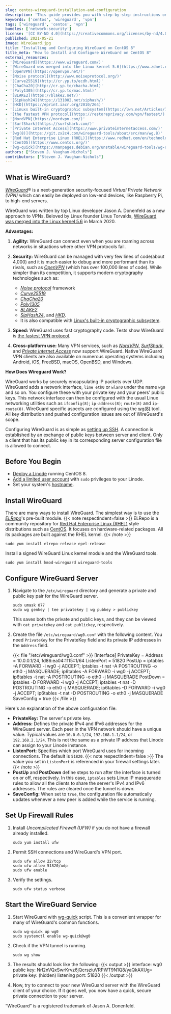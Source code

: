 ```yaml
---
slug: centos-wireguard-installation-and-configuration
description: 'This guide provides you with step-by-step instructions on how to install and configure the WireGuard Virtual Private Network services on CentOS 8.'
keywords: ['centos', 'wireguard', 'vpn']
tags: ['wireguard', 'centos', 'vpn']
bundles: ['network-security']
license: '[CC BY-ND 4.0](https://creativecommons.org/licenses/by-nd/4.0)'
published: 2021-05-21
image: WireGuard.jpg
title: "Installing and Configuring WireGuard on CentOS 8"
title_meta: "How to Install and Configure WireGuard on CentOS 8"
external_resources:
- '[WireGuard](https://www.wireguard.com/)'
- '[WireGuard was merged into the Linux kernel 5.6](https://www.zdnet.com/article/linuxs-wireguard-vpn-is-here-and-ready-to-protect-you/)'
- '[OpenVPN](https://openvpn.net/)'
- '[Noise protocol](http://www.noiseprotocol.org/)'
- '[Curve25519](http://cr.yp.to/ecdh.html)'
- '[ChaCha20](http://cr.yp.to/chacha.html)'
- '[Poly1305](http://cr.yp.to/mac.html)'
- '[BLAKE2](https://blake2.net/)'
- '[SipHash24](https://131002.net/siphash/)'
- '[HKD](https://eprint.iacr.org/2010/264)'
- '[Linuxs built-in cryptographic subsystem](https://lwn.net/Articles/761939/)'
- '[the fastest VPN protocol](https://restoreprivacy.com/vpn/fastest/)'
- '[NordVPN](https://nordvpn.com/)'
- '[SurfShark](https://surfshark.com/)'
- '[Private Internet Access](https://www.privateinternetaccess.com/)'
- '[wg(8)](https://git.zx2c4.com/wireguard-tools/about/src/man/wg.8)'
- '[Red Hat Enterprise Linux (RHEL)](https://www.redhat.com/en/technologies/linux-platforms/enterprise-linux)'
- '[CentOS](https://www.centos.org/)'
- '[wg-quick](https://manpages.debian.org/unstable/wireguard-tools/wg-quick.8.en.html)'
authors: ["Steven J. Vaughan-Nichols"]
contributors: ["Steven J. Vaughan-Nichols"]
---
```


## What is WireGuard?

[*WireGuard*](https://www.wireguard.com/)&#174; is a next-generation security-focused *Virtual Private Network (VPN)* which can easily be deployed on low-end devices, like Raspberry Pi, to high-end servers.

WireGuard was written by top Linux developer Jason A. Donenfeld as a new approach to VPNs. Beloved by Linux founder Linus Torvalds, [WireGuard was merged into the Linux kernel 5.6](https://www.zdnet.com/article/linuxs-wireguard-vpn-is-here-and-ready-to-protect-you/) in March 2020.

**Advantages:**

1. **Agility:** WireGuard can connect even when you are roaming across networks in situations where other VPN protocols fail.

1. **Security:** WireGuard can be managed with very few lines of code(about 4,000) and it is much easier to debug and more performant than its rivals, such as [*OpenVPN*](https://openvpn.net/) (which has over 100,000 lines of code). While simpler than its competition, it supports modern cryptography technologies such as:

   - [*Noise protocol*](http://www.noiseprotocol.org/) framework
   - [*Curve25519*](http://cr.yp.to/ecdh.html)
   - [*ChaCha20*](http://cr.yp.to/chacha.html)
   - [*Poly1305*](http://cr.yp.to/mac.html)
   - [*BLAKE2*](https://blake2.net/)
   - [*SipHash24*](https://131002.net/siphash/), and [*HKD*](https://eprint.iacr.org/2010/264).
   - It is also compatible with [Linux's built-in cryptographic subsystem](https://lwn.net/Articles/761939/).

1. **Speed:** WireGuard uses fast cryptography code. Tests show WireGuard is [the fastest VPN protocol](https://restoreprivacy.com/vpn/fastest/).

1. **Cross-platform use:** Many VPN services, such as [*NordVPN*](https://nordvpn.com/), [*SurfShark*](https://surfshark.com/), and [*Private Internet Access*](https://www.privateinternetaccess.com/) now support WireGuard. Native WireGuard VPN clients are also available on numerous operating systems including Android, iOS, FreeBSD, macOS, OpenBSD, and Windows.

**How Does Wireguard Work?**

WireGuard works by securely encapsulating IP packets over UDP. WireGuard adds a network interface, `lime eth0` or `wlan0` under the name `wg0` and so on. You configure these with your private key and your peers' public keys. This network interface can then be configured with the usual Linux networking utilities such as `ifconfig(8)`; `ip-address(8)`; `route(8)` and `ip-route(8)`. WireGuard specific aspects are configured using the [wg(8)](https://git.zx2c4.com/wireguard-tools/about/src/man/wg.8) tool. All key distribution and pushed configuration issues are out of WireGuard's scope.

Configuring WireGuard is as simple as [setting up SSH](/docs/guides/security). A connection is established by an exchange of public keys between server and client. Only a client that has its public key in its corresponding server configuration file is allowed to connect.

## Before You Begin

- [Deploy a Linode](/docs/products/compute/compute-instances/guides/create/) running CentOS 8.
- [Add a limited user account](/docs/products/compute/compute-instances/guides/set-up-and-secure/#add-a-limited-user-account) with `sudo` privileges to your Linode.
- Set your system's [hostname](/docs/products/compute/compute-instances/guides/set-up-and-secure/#configure-a-custom-hostname).

## Install WireGuard

There are many ways to install WireGuard. The simplest way is to use the [*ELRepo*](http://elrepo.org/tiki/HomePage)'s pre-built module.
    {{< note respectIndent=false >}}
ELRepo is a community repository for [Red Hat Enterprise Linux (RHEL)](https://www.redhat.com/en/technologies/linux-platforms/enterprise-linux) style distributions such as [CentOS](https://www.centos.org/). It focuses on hardware-related packages. All its packages are built against the RHEL kernel.
    {{< /note >}}

    sudo yum install elrepo-release epel-release

Install a signed WireGuard Linux kernel module and the WireGuard tools.

    sudo yum install kmod-wireguard wireguard-tools

## Configure WireGuard Server

1. Navigate to the `/etc/wireguard` directory and generate a private and public key pair for the WireGuard server.

       sudo umask 077
       sudo wg genkey | tee privatekey | wg pubkey > publickey

    This saves both the private and public keys, and they can be viewed with `cat privatekey` and `cat publickey`, respectively.

1. Create the file `/etc/wireguard/wg0.conf` with the following content. You need `PrivateKey` for the PrivateKey field and its private IP addresses in the `Address` field.

    {{< file "/etc/wireguard/wg0.conf" >}}
[Interface]
  PrivateKey = <Private Key>
  Address = 10.0.0.1/24, fd86:ea04:1115::1/64
  ListenPort = 51820
  PostUp = iptables -A FORWARD -i wg0 -j ACCEPT; iptables -t nat -A POSTROUTING -o eth0 -j MASQUERADE; ip6tables -A FORWARD -i wg0 -j ACCEPT; ip6tables -t nat -A POSTROUTING -o eth0 -j MASQUERADE
  PostDown = iptables -D FORWARD -i wg0 -j ACCEPT; iptables -t nat -D POSTROUTING -o eth0 -j MASQUERADE; ip6tables -D FORWARD -i wg0 -j ACCEPT; ip6tables -t nat -D POSTROUTING -o eth0 -j MASQUERADE
  SaveConfig = true
    {{< /file >}}

Here's an explanation of the above configuration file:

- **PrivateKey:** The server's private key.
- **Address:** Defines the private IPv4 and IPv6 addresses for the WireGuard server. Each peer in the VPN network should have a unique value. Typical values are `10.0.0.1/24`, `192.168.1.1/24`, or `192.168.2.1/24`. This is not the same as a private IP address that Linode can assign to your Linode instance.
- **ListenPort:** Specifies which port WireGuard uses for incoming connections. The default is `51820`.
    {{< note respectIndent=false >}}
The value you set in `ListenPort` is referenced in your firewall settings later.
{{< /note >}}
- **PostUp** and **PostDown** define steps to run after the interface is turned on or off, respectively. In this case, `iptables` sets Linux IP masquerade rules to allow all the clients to share the server's IPv4 and IPv6 addresses. The rules are cleared once the tunnel is down.
- **SaveConfig:** When set to `true`, the configuration file automatically updates whenever a new peer is added while the service is running.

## Set Up Firewall Rules

1. Install *Uncomplicated Firewall (UFW)* if you do not have a firewall already installed.

       sudo yum install ufw

1. Permit SSH connections and WireGuard's VPN port.

       sudo ufw allow 22/tcp
       sudo ufw allow 51820/udp
       sudo ufw enable

1. Verify the settings.

       sudo ufw status verbose

## Start the WireGuard Service

1. Start WireGuard with [wg-quick](https://manpages.debian.org/unstable/wireguard-tools/wg-quick.8.en.html) script. This is a convenient wrapper for many of WireGuard's common functions.

       sudo wg-quick up wg0
       sudo systemctl enable wg-quick@wg0

1. Check if the VPN tunnel is running.

       sudo wg show

1. The results should look like the following:
    {{< output >}}
interface: wg0
public key: Nrl2nVQxSwrKrvz6jQcrsziuVRPWT9N1Q8/yaQkAXUg=
private key: (hidden)
listening port: 51820
{{< /output >}}

1. Now, try to connect to your new WireGuard server with the WireGuard client of your choice. If it goes well, you now have a quick, secure private connection to your server.

“WireGuard” is a registered trademark of Jason A. Donenfeld.
